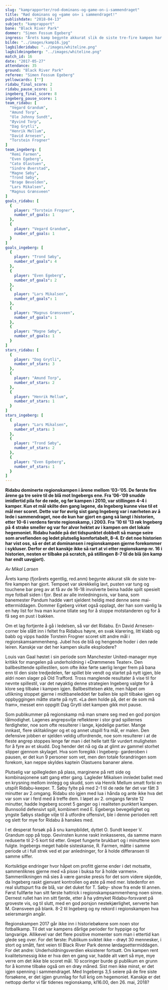 ```yaml
---
slug: "kamprapporter/rod-dominans-og-game-on-i-sammendraget"
title: "Rød dominans og «game on» i sammendraget!"
publishdate: "2018-04-13"
subject: "kamprapport"
bane: "Black River Park"
dommer: "Simen Fossum Egeberg"
ingress: "Årets kamp begynte akkurat slik de siste tre-fire kampen har gjort. Tempoet var skrekkelig lavt, pusten var tung og touchene bar preg av at få av de 16-18 involverte beina hadde spilt spesielt mye fotball siden i fjor. Best av alle innledningsvis, var bana, som banemester Pandum hadde vært sjeldent heldig med denne sene mai-ettermiddagen. Dommer Egeberg virket også opplagt, der han som vanlig la en høy list for hva man kunne tillate seg for å stoppe motstanderen og for å få seg en pust i bakken."
bilde: "../images/kamp16.jpg"
lagbilderidabu: "../images/whiteline.png"
lagbildeingeberg: "../images/whiteline.png"
match_id: 16
date: "2017-05-27"
attendance: 35
ground: "Black River Park"
referee: "Simen Fossum Egeberg"
yellowcards: [""]
ridabu_final_score: 2
ridabu_pause_score: 1
ingeberg_final_score: 8
ingeberg_pause_score: 1
team_ridabu: [
  "Vegard Grandum",
  "Amund Torp",
  "Ole Johnny Sundt",
  "Øyvind Torp",
  "Dag Grytli",
  "Henrik Mellum",
  "David Arnesen",
  "Torstein Frogner" 
]
team_ingeberg: [
  "Remi Farmen",
  "Even Egeberg",
  "Cato Olastuen",
  "Sindre Øverstad",
  "Magne Søby",
  "Trond Søby",
  "Brage Bevolden",
  "Lars Mikalsen",
  "Magnus Grønsveen"
]
goals_ridabu: [
  {
    player: "Torstein Frogner",
    number_of_goals: 1
  },
  {
    player: "Vegard Grandum",
    number_of_goals: 1
  }
]
goals_ingeberg: [
  {
    player: "Trond Søby",
    number_of_goals": 4
  },
  {
    player: "Even Egeberg",
    number_of_goals": 2
  },
  {
    player: "Lars Mikalsen",
    number_of_goals": 1
  },
  {
    player: "Magnus Grønsveen",
    number_of_goals": 1
  },
  {
    player: "Magne Søby",
    number_of_goals: 1
  }
]
stars_ridabu: [
  {
    player: "Dag Grytli",
    number_of_stars: 3
  },
  {
    player: "Amund Torp",
    number_of_stars: 2
  },
  {
    player: "Henrik Mellum",
    number_of_stars: 1
  }
]
stars_ingeberg: [
  {
    player: "Lars Mikalsen",
    number_of_stars: 3
  },
  {
    player: "Trond Søby",
    number_of_stars: 2
  },
  {
    player: "Even Egeberg",
    number_of_stars: 1
  }
]
---
```


**Ridabu dominerte regionskampen i årene mellom ’03-’05. De første fire årene ga tre seire til de blå mot Ingebergs ene. Fra ’06-’09 snudde imidlertid pila for de røde, og før kampen i 2010, var stillingen 4-4 i kamper. Kun et mål skilte den gang lagene, da Ingeberg kunne vise til et mål mer scoret. Dette var for øvrig sist gang Ingeberg var i nærheten av å lede i sammendraget, noe de kun har gjort en gang så langt i historien, etter 10-6 i verdens første regionskamp, i 2003. Fra ’10 til ’13 røk Ingeberg på 4 strake smeller og var for alvor hektet av i kampen om det lokale hegemoniet. Ridabu hadde på det tidspunktet dobbelt så mange seire som arvefienden og ledet plutselig komfortabelt, 8-4. Er det noe historien har vist oss, så er det at dominansen i regionskampen gjerne forekommer i sykluser. Derfor er det kanskje ikke så rart at vi etter regionskamp nr. 16 i historien, nesten er tilbake på scratch, på stillingen 8-7 til de blå (èn kamp har endt uavgjort).**

*Av Mikal Larsen*

Årets kamp (fjorårets egentlig, red.anm) begynte akkurat slik de siste tre-fire kampen har gjort. Tempoet var skrekkelig lavt, pusten var tung og touchene bar preg av at få av de 16-18 involverte beina hadde spilt spesielt mye fotball siden i fjor. Best av alle innledningsvis, var bana, som banemester Pandum hadde vært sjeldent heldig med denne sene mai-ettermiddagen. Dommer Egeberg virket også opplagt, der han som vanlig la en høy list for hva man kunne tillate seg for å stoppe motstanderen og for å få seg en pust i bakken.

Om et lag fortjente å gå i ledelsen, så var det Ridabu. En David Arnesen-corner ble slått inn i feltet fra Ridabus høyre, en svak klarering, litt klabb og babb og vipps hadde Torstein Frogner scoret sitt andre mål i regionskamsammenheng. Jubel hos de blå og hengende hoder i den røde leiren. Kanskje var det her kampen skulle eksplodere?

Louis van Gaal høstet i sin periode som Manchester United-manager mye kritikk for mangelen på underholdning i «Drømmenes Teater». Den ballbesittende spillestilen, som ofte ikke førte særlig lenger frem på bana enn til den siste tredjedelen, før spillet ble vendt og startet på nytt igjen, ble aldri noen slager på Old Trafford. Tross manglende resultater å vise til for nevnte spillestil, var det nøyaktig denne strategien Ingeberg valgte for å klore seg tilbake i kampen igjen. Ballbesittelsen økte, men håpet om utlikning stoppet gjerne i midtbaneleddet før ballen ble spilt tilbake igjen og oppbyggingen måtte starte på nytt. «La dem holde på, det er de som må fram», messet enn oppgitt Dag Grytli idet kampen gikk mot pause.

Som publikummer på regionskamp må man smøre seg med en god porsjon tålmodighet. Lagenes angrepsvilje reflekterer i stor grad spillernes ferdigheter, noe som ofte resulterer i lange, kjedelige partier. Mange innkast, flere sklitaklinger og et og annet utspill fra mål, er malen. Den defensive jobben er sjelden veldig utfordrende, noe som resulterer i at de fleste angrep stoppes lenge før man i det helle tatt får vurdert muligheten for å fyre av et skudd. Dog hender det nå og da at glimt av gammel storhet slipper gjennom skylaget. Hva som foregikk i Ingeberg- garderoben i pausen, er det kun 9 personer som vet, men den totale forandringen som forekom, kan neppe skyldes kaptein Olastuens bananer alene.

Plutselig var spillegleden på plass, marginene på rett side og kombinasjonene satt gang etter gang. Lagleder Mikalsen innledet ballet med en krysning mellom innlegg og skudd, som via Henrik Mellum smatt forbi en utspilt Ridabu-keeper. T. Søby fylte på med 2-1 til de røde før det var fått 3 minutter av 2.omgang. Ridabu sto igjen med lua i hånda og ante ikke hva det var som var i ferd med å treffe dem. I løpet av 2. omgangs første 12 minutter, hadde Ingeberg scoret 5 ganger og i realiteten punktert kampen. Bunnsolid defensivt spill, kombinert med E. Egebergs bevegelighet og yngste Søbys stadige vilje til å utfordre offensivt, ble i denne perioden rett og slett for mye for Ridabu å hanskes med.

I et desperat forsøk på å snu kampbildet, dyttet O. Sundt keeper V. Grandum opp på topp. Gevinsten kunne raskt innkasseres, da samme mann reduserte til 2-5 kort tid etter. Grepet fungerte brukbart og i minuttene som fulgte. Ingebergs meget habile sisteskanse, R. Farmen, måtte i samme periode ut i full strek ved et par anledninger, for å holde differansen til samme siffer.

Kortsiktige endringer hvor håpet om profitt gjerne ender i det motsatte, sammenliknes gjerne med «å pisse i buksa for å holde varmen». Sammenlikningen må sies å være ganske presis for det som videre skjedde, da Ingeberg raskt gjenvant kontrollen og øste på med mer. Istedenfor en real sluttspurt fra de blå, var det duket for T. Søby- show fra ende til annen. Først fullførte han sitt første hattrick i regionskampsammenheng noen sinne. Dernest rullet han inn sitt fjerde, etter å ha ydmyket Ridabu-forsvaret på groveste vis, og til slutt, med en god porsjon nestekjærlighet, serverte han M. Grønsveen på blank. 8-2 til Ingeberg og ny rekord i regionskampen hva seiersmargin angår.

Regionskampen 2017 går ikke inn i historiebøkene som noen stor fotballkamp. Til det var kampens dårlige perioder for hyppige og for langvarige. Allikevel var det flere positive momenter som man i ettertid kan glede seg over. For det første: Publikum sviktet ikke – drøyt 30 mennesker, i stort og smått, fant veien til Black River Park denne lørdagsettermiddagen. For det andre: Underholdningsverdien eksisterer fortsatt. Om kampen rent kvalitetsmessig ikke er hva den en gang var, hadde alt vært så mye, mye verre om det ikke ble scoret mål. 10 scoringer burde gi publikum en grunn for å komme tilbake også om en drøy måned. Sist men ikke minst, er det igjen spenning i sammendraget. Med Ingebergs 3,5 seiere på de fire siste forsøkene, er det igjen grunnlag for full krig om hegemoniet. Kanskje er det nettopp derfor vi får tidenes regionskamp, kl16.00, den 26. mai, 2018?